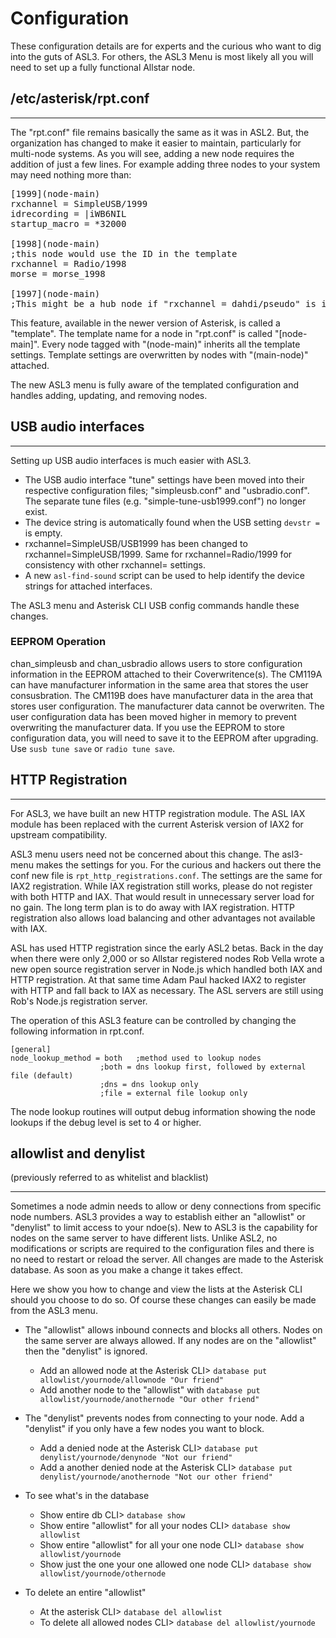 # Configuration

These configuration details are for experts and the curious who want to dig into the guts of ASL3. For others, the ASL3 Menu is most likely all you will need to set up a fully functional Allstar node.


## /etc/asterisk/rpt.conf

<hr>

The "rpt.conf" file remains basically the same as it was in ASL2.  But, the organization has changed to make it easier to maintain, particularly for multi-node systems.  As you will see, adding a new node requires the addition of just a few lines.  For example adding three nodes to your system may need nothing more than:

<pre>
[1999](node-main)
rxchannel = SimpleUSB/1999
idrecording = |iWB6NIL
startup_macro = *32000

[1998](node-main)
;this node would use the ID in the template
rxchannel = Radio/1998
morse = morse_1998

[1997](node-main)
;This might be a hub node if "rxchannel = dahdi/pseudo" is in the template
</pre>

This feature, available in the newer version of Asterisk, is called a "template".  The template name for a node in "rpt.conf" is called "[node-main]".  Every node tagged with "(node-main)" inherits all the template settings.  Template settings are overwritten by nodes with "(main-node)" attached.

The new ASL3 menu is fully aware of the templated configuration and handles adding, updating, and removing nodes.


## USB audio interfaces

<hr>

Setting up USB audio interfaces is much easier with ASL3.

 - The USB audio interface "tune" settings have been moved into their respective configuration files; "simpleusb.conf" and "usbradio.conf". The separate tune files (e.g. "simple-tune-usb1999.conf") no longer exist.
 - The device string is automatically found when the USB setting `devstr =` is empty.
 - rxchannel=SimpleUSB/USB1999 has been changed to rxchannel=SimpleUSB/1999. Same for rxchannel=Radio/1999 for consistency with other rxchannel= settings.
 - A new `asl-find-sound` script can be used to help identify the device strings for attached interfaces.

The ASL3 menu and Asterisk CLI USB config commands handle these changes.

### EEPROM Operation

chan\_simpleusb and chan\_usbradio allows users to store configuration information in the EEPROM attached to their Coverwritence(s).  The CM119A can have manufacturer information in the same area that stores the user consusbration.  The CM119B does have manufacturer data in the area that stores user configuration.  The manufacturer data cannot be overwriten.  The user configuration data has been moved higher in memory to prevent overwriting the manufacturer data.  If you use the EEPROM to store configuration data, you will need to save it to the EEPROM after upgrading.  Use `susb tune save` or `radio tune save`.

## HTTP Registration

<hr>

For ASL3, we have built an new HTTP registration module. The ASL IAX module has been replaced with the current Asterisk version of IAX2 for upstream compatibility.

ASL3 menu users need not be concerned about this change. The asl3-menu makes the settings for you. For the curious and hackers out there the conf new file is `rpt_http_registrations.conf`. The settings are the same for IAX2 registration. While IAX registration still works, please do not register with both HTTP and IAX. That would result in unnecessary server load for no gain. The long term plan is to do away with IAX registration. HTTP registration also allows load balancing and other advantages not available with IAX.

ASL has used HTTP registration since the early ASL2 betas. Back in the day when there were only 2,000 or so Allstar registered nodes Rob Vella wrote a new open source registration server in Node.js which handled both IAX and HTTP registration. At that same time Adam Paul hacked IAX2 to register with HTTP and fall back to IAX as necessary. The ASL servers are still using Rob's Node.js registration server.

The operation of this ASL3 feature can be controlled by changing the following information in rpt.conf.

```
[general]
node_lookup_method = both	;method used to lookup nodes
					;both = dns lookup first, followed by external file (default)
					;dns = dns lookup only
					;file = external file lookup only
```
The node lookup routines will output debug information showing the node lookups if the debug level is set to 4 or higher.


## allowlist and denylist
(previously referred to as whitelist and blacklist)

<hr>

Sometimes a node admin needs to allow or deny connections from specific node numbers.  ASL3 provides a way to establish either an "allowlist" or "denylist" to limit access to your ndoe(s).  New to ASL3 is the capability for nodes on the same server to have different lists.  Unlike ASL2, no modifications or scripts are required to the configuration files and there is no need to restart or reload the server.  All changes are made to the Asterisk database.  As soon as you make a change it takes effect.

Here we show you how to change and view the lists at the Asterisk CLI should you choose to do so. Of course these changes can easily be made from the ASL3 menu.

 - The "allowlist" allows inbound connects and blocks all others. Nodes on the same server are always allowed. If any nodes are on the "allowlist" then the "denylist" is ignored.

   - Add an allowed node at the Asterisk CLI> `database put allowlist/yournode/allownode "Our friend"`
   - Add another node to the "allowlist" with `database put allowlist/yournode/anothernode "Our other friend"`

 - The "denylist" prevents nodes from connecting to your node. Add a "denylist" if you only have a few nodes you want to block.
   - Add a denied node at the Asterisk CLI> `database put denylist/yournode/denynode "Not our friend"`
   - Add a another denied node at the Asterisk CLI> `database put denylist/yournode/anothernode "Not our other friend"`
 - To see what's in the database
   - Show entire db CLI> `database show`
   - Show entire "allowlist" for all your nodes CLI> `database show allowlist`
   - Show entire "allowlist" for all your one node CLI> `database show allowlist/yournode`
   - Show just the one your one allowed one node CLI> `database show allowlist/yournode/othernode`
 - To delete an entire "allowlist"
   - At the asterisk CLI> `database del allowlist`
   - To delete all allowed nodes CLI> `database del allowlist/yournode`
